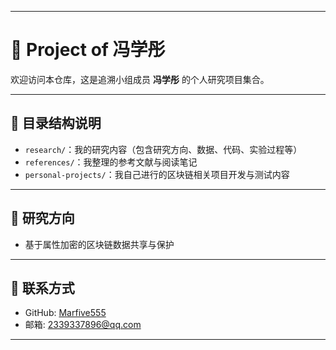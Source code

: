 

---

# 🧪 Project of 冯学彤

欢迎访问本仓库，这是追溯小组成员 **冯学彤** 的个人研究项目集合。

---

## 📁 目录结构说明

- `research/`：我的研究内容（包含研究方向、数据、代码、实验过程等）
- `references/`：我整理的参考文献与阅读笔记
- `personal-projects/`：我自己进行的区块链相关项目开发与测试内容

---

## 🎯 研究方向

- 基于属性加密的区块链数据共享与保护

---

## 🔗 联系方式

- GitHub: [Marfive555](https://github.com/Marfive555)
- 邮箱: [2339337896@qq.com](mailto:2339337896@qq.com)

---
